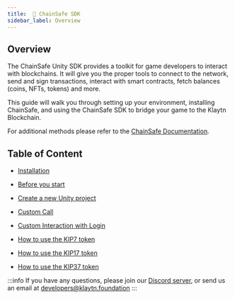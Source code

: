 ```yaml
---
title: 	👾 ChainSafe SDK
sidebar_label: Overview
---
```


## Overview <a id="Chainsafe Overview"></a>

The ChainSafe Unity SDK provides a toolkit for game developers to interact with blockchains. It will give you the proper tools to connect to the network, send and sign transactions, interact with smart contracts, fetch balances (coins, NFTs, tokens) and more. 

This guide will walk you through setting up your environment, installing ChainSafe, and using the ChainSafe SDK to bridge your game to the Klaytn Blockchain.

For additional methods please refer to the [ChainSafe Documentation](https://docs.gaming.chainsafe.io/).


## Table of Content  

* [Installation](installation.md)
 
* [Before you start](before-you-start.md)

* [Create a new Unity project](create-a-new-unity-project.md)

* [Custom Call](custom-call.md)

* [Custom Interaction with Login](custom-interaction-with-login.md)

* [How to use the KIP7 token](how-to-use-kip7.md)

* [How to use the KIP17 token](how-to-use-kip17.md)

* [How to use the KIP37 token](how-to-use-kip37.md)


:::info
If you have any questions, please join our [Discord server](https://discord.io/KlaytnOfficial), or send us an email at developers@klaytn.foundation
:::
